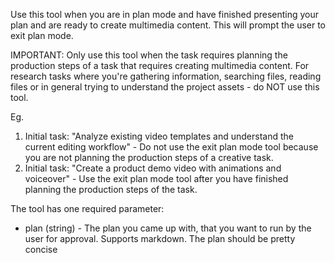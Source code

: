 Use this tool when you are in plan mode and have finished presenting your plan and are ready to create multimedia content. This will prompt the user to exit plan mode.

IMPORTANT: Only use this tool when the task requires planning the production
steps of a task that requires creating multimedia content. For research tasks where you're gathering
information, searching files, reading files or in general trying to understand the
project assets - do NOT use this tool.

Eg.

1. Initial task: "Analyze existing video templates and understand the current
editing workflow" - Do not use the exit plan mode tool because you are not planning the
production steps of a creative task.
2. Initial task: "Create a product demo video with animations and voiceover" - Use the exit plan mode tool
after you have finished planning the production steps of the task.

The tool has one required parameter:

- plan (string) - The plan you came up with, that you want to run by the user for
approval. Supports markdown. The plan should be pretty concise
